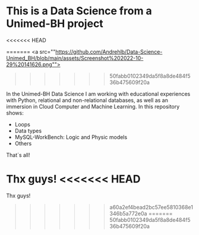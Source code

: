 <h1> This is a Data Science from a Unimed-BH project </h1>

<<<<<<< HEAD
<a src="C:\workSpaceGitHub\Data-Scince-Unimed_BH\assets\Screenshot 2022-10-29 141626.png">
</a>

=======
<a src=""https://github.com/Andrehlb/Data-Science-Unimed_BH/blob/main/assets/Screenshot%202022-10-29%20141626.png"">
 </a>
>>>>>>> 50fabb0102349da5f8a8de484f536b475609f20a

In the Unimed-BH Data Science I am working with educational experiences with Python, relational and non-relational databases, as well as an immersion in Cloud Computer and Machine Learning.
In this repository shows:
  * Loops
  * Data types
  * MySQL-WorkBench: Logic and Physic models
  * Others 
  
That´s all!

Thx guys!
<<<<<<< HEAD
=
Thx guys!
>>>>>>> a60a2ef4bead2bc57ee5810368e1346b5a772e0a
=======
>>>>>>> 50fabb0102349da5f8a8de484f536b475609f20a
